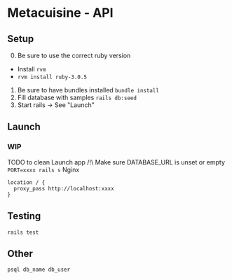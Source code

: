 # Metacuisine - API

## Setup

0. Be sure to use the correct ruby version
  - Install `rvm`
  - `rvm install ruby-3.0.5`
1. Be sure to have bundles installed
  `bundle install`
2. Fill database with samples
  `rails db:seed`
3. Start rails
  -> See "Launch"

## Launch

### WIP

TODO to clean
Launch app
/!\ Make sure DATABASE_URL is unset or empty
`PORT=xxxx rails s`
Nginx 
```
location / {
  proxy_pass http://localhost:xxxx
}
```

## Testing

`rails test`

## Other

`psql db_name db_user`
